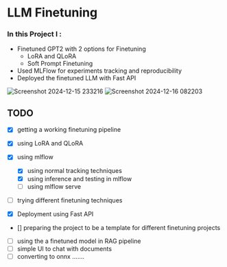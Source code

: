 # LLM Finetuning

### In this Project I :

* Finetuned GPT2 with 2 options for Finetuning
  * LoRA and QLoRA
  * Soft Prompt Finetuning
* Used MLFlow for experiments tracking and reproducibility
* Deployed the finetuned LLM with Fast API

![Screenshot 2024-12-15 233216](https://github.com/user-attachments/assets/8a583af4-34b3-4e9a-97e5-b0728dc81808)
![Screenshot 2024-12-16 082203](https://github.com/user-attachments/assets/9415a595-1ec9-4099-add5-b30ae0f4a1d0)

## TODO

- [X] getting a working finetuning pipeline
- [X] using LoRA and QLoRA
- [X] using mlflow

  - [X] using normal tracking techniques
  - [X] using inference and testing in mlflow
  - [ ] using mlflow serve
- [ ] trying different finetuning techniques
- [X] Deployment using Fast API

- [\] preparing the project to be a template for different finetuning projects

- [ ] using the a finetuned model in RAG pipeline
- [ ] simple UI to chat with documents
- [ ] converting to onnx .......
